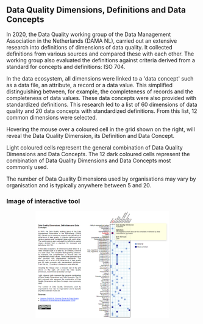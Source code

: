 ## Data Quality Dimensions, Definitions and Data Concepts

In 2020, the Data Quality working group of the Data Management Association in the Netherlands (DAMA NL), carried out an extensive research into definitions of dimensions of data quality. It collected definitions from various sources and compared these with each other. The working group also evaluated the definitions against criteria derived from a standard for concepts and definitions: ISO 704.

In the data ecosystem, all dimensions were linked to a 'data concept' such as a data file, an attribute, a record or a data value. This simplified distinguishing between, for example, the completeness of records and the completeness of data values. These data concepts were also provided with standardized definitions. This research led to a list of 60 dimensions of data quality and 20 data concepts with standardized definitions. From this list, 12 common dimensions were selected.

Hovering the mouse over a coloured cell in the grid shown on the right, will reveal the Data Quality Dimension, its Definition and Data Concept.

Light coloured cells represent the general combination of Data Quality Dimensions and Data Concepts. The 12 dark coloured cells represent the combination of Data Quality Dimensions and Data Concepts most commonly used.

The number of Data Quality Dimensions used by organisations may vary by organisation and is typically anywhere between 5 and 20.

### Image of interactive tool

<p align="center">
  <img src="DQ_Dimensions_Definitions_Interactive_Vis.png" width="350">  
</p>
